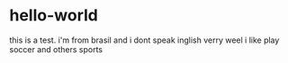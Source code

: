 # hello-world
this is a test. i'm from brasil and i dont speak inglish verry weel
i like play soccer and others sports
